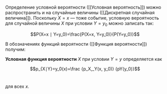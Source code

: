 
Определение условной вероятности ([[Условная вероятность]]) можно распространить и на случайные величины ([[Дискретная случайная величина]]). Поскольку ${X=x}$ — тоже событие, условную вероятность для случайной величины $X$ при условии ${Y=y_0​}$ можно записать так:

$$P(X=x ∣ Y=y_0​)=\frac{P(X=x, Y=y_0​)​}{P(Y=y_0​)}$$

В обозначениях функций вероятности ([[Функция вероятности]]) получим:

**Условная функция вероятности** $X$ при условии $Y=y$ определяется как

$$p_{X∣Y}=y_0​​(x)=\frac {p_X,_Y​(x, y_0​)} {pY​(y_0​)}$$​

для всех $x$.